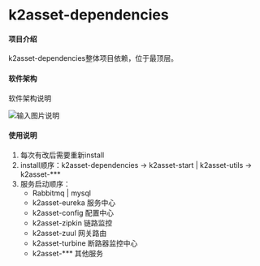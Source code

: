 # k2asset-dependencies

#### 项目介绍
k2asset-dependencies整体项目依赖，位于最顶层。

#### 软件架构
软件架构说明

![输入图片说明](https://gitee.com/uploads/images/2018/0525/175454_1158fc95_1922807.png "服务说明.png")

#### 使用说明

1. 每次有改后需要重新install
2. install顺序：k2asset-dependencies -> k2asset-start | k2asset-utils -> k2asset-***
3. 服务启动顺序：
    - Rabbitmq | mysql
    - k2asset-eureka    服务中心
    - k2asset-config    配置中心
    - k2asset-zipkin    链路监控
    - k2asset-zuul      网关路由
    - k2asset-turbine   断路器监控中心
    - k2asset-***       其他服务


